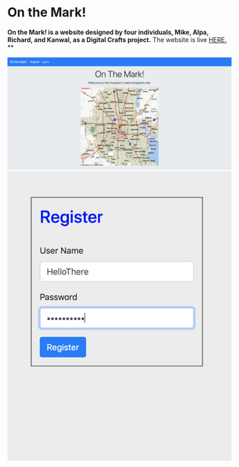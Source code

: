 # On the Mark!
**On the Mark! is a website designed by four individuals, Mike, Alpa, Richard, and Kanwal, as a Digital Crafts project.**
The website is live <a href="https://agile-mesa-12521.herokuapp.com/">HERE.</a>
**


<img src="homepage.png"/>
<img src="register.png"/>

